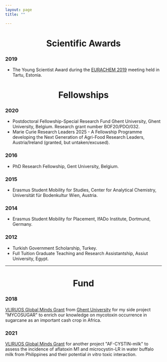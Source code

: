 ```yaml
---
layout: page
title: ""

---
```

<h1 align="center">Scientific Awards</h1>

### 2019
  - The Young Scientist Award during the [EURACHEM 2019](https://eurachem2019.akki.ut.ee/) meeting held in Tartu, Estonia.


<h1 align="center">Fellowships</h1>

### 2020 
- Postdoctoral Fellowship-Special Research Fund Ghent University, Ghent University, Belgium.
Research grant number BOF20/PDO/032.
- Marie Curie Research Leaders 2025 - A Fellowship Programme developing the Next Generation of Agri-Food
Research Leaders, Austria/Ireland (granted, but untaken/excused).

### 2016 
- PhD Research Fellowship, Gent University, Belgium.

### 2015 
- Erasmus Student Mobility for Studies, Center for Analytical Chemistry, Universität für
Bodenkultur Wien, Austria.

### 2014 
- Erasmus Student Mobility for Placement, IfADo Institute, Dortmund, Germany.

### 2012 
- Turkish Government Scholarship, Turkey.
- Full Tuition Graduate Teaching and Research Assistantship, Assiut University, Egypt.

---
<h1 align="center">Fund</h1>

### 2018
[VLIRUOS Global Minds Grant](https://www.ugent.be/en/research/funding/devcoop/globalmindsfund.htm) from [Ghent University](https://www.ugent.be/en) for my side project "MYCOSUGAR" to enrich our knowledge on mycotoxin occurrence in sugarcane as an important cash crop in Africa. 

### 2021
[VLIRUOS Global Minds Grant](https://www.ugent.be/en/research/funding/devcoop/globalmindsfund.htm) for another project "AF-CYSTIN-milk" to assess the incidence of aflatoxin M1 and microcystin-LR in water buffalo milk from Philippines and their potential _in vitro_ toxic interaction.


